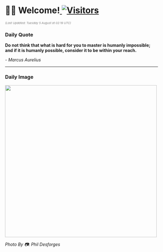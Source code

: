 <h1>👋🏽 Welcome!<a href="https://github.com/OmitNomis/"> <img src="https://visitor-badge.laobi.icu/badge?page_id=OmitNomis" alt="Visitors"></a></h1>

<i><p style="font-size: 0.6rem; color:gray">(Last Updated: Tuesday 5 August at 02:19 UTC)</p></i>

<h3> Daily Quote </h3>
<b><p>Do not think that what is hard for you to master is humanly impossible; and if it is humanly possible, consider it to be within your reach.</p></b>
<i><caption style="font-size: 0.8rem; color:gray;">- Marcus Aurelius</caption></i>


<hr>

<h3>Daily Image</h3>
<a href="https://images.pexels.com/photos/33299898/pexels-photo-33299898.jpeg" target="_blank"><img style="height:500px;" src="https://images.pexels.com/photos/33299898/pexels-photo-33299898.jpeg"/></a>

<i><caption style="font-size: 0.8rem; color:gray;"> Photo By 📷: Phil Desforges</caption></i>
